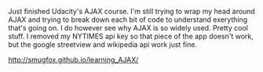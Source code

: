Just finished Udacity's AJAX course.  I'm still trying to wrap my head around AJAX and trying to break down each bit of code
to understand exerything that's going on.  I do however see why AJAX is so widely used.  Pretty cool stuff.
I removed my NYTIMES api key so that piece of the app doesn't work, but the google streetview and wikipedia api work just fine.

http://smugfox.github.io/learning_AJAX/
